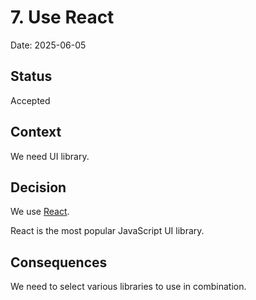 # 7. Use React

Date: 2025-06-05

## Status

Accepted

## Context

We need UI library.

## Decision

We use [React](https://react.dev/).

React is the most popular JavaScript UI library.

## Consequences

We need to select various libraries to use in combination.
